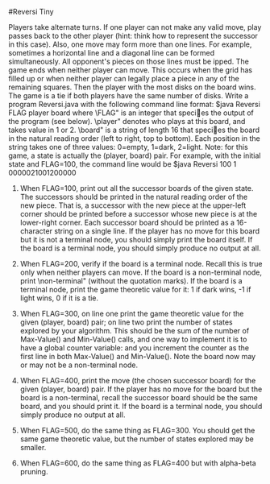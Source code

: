 #Reversi Tiny

Players take alternate turns. If one player can not make any valid move, play passes back to the other
player (hint: think how to represent the successor in this case). Also, one move may form more than one lines.
For example, sometimes a horizontal line and a diagonal line can be formed simultaneously. All opponent's
pieces on those lines must be 
ipped. The game ends when neither player can move. This occurs when the
grid has filled up or when neither player can legally place a piece in any of the remaining squares. Then the
player with the most disks on the board wins. The game is a tie if both players have the same number of
disks.
Write a program Reversi.java with the following command line format:
$java Reversi FLAG player board
where \FLAG" is an integer that species the output of the program (see below). \player" denotes who
plays at this board, and takes value in 1 or 2. \board" is a string of length 16 that species the board in the
natural reading order (left to right, top to bottom). Each position in the string takes one of three values:
0=empty, 1=dark, 2=light. Note: for this game, a state is actually the (player, board) pair. For example,
with the initial state and FLAG=100, the command line would be
$java Reversi 100 1 0000021001200000

1. When FLAG=100, print out all the successor boards of the given state. The successors should be
printed in the natural reading order of the new piece. That is, a successor with the new piece at the
upper-left corner should be printed before a successor whose new piece is at the lower-right corner.
Each successor board should be printed as a 16-character string on a single line. If the player has no
move for this board but it is not a terminal node, you should simply print the board itself. If the board
is a terminal node, you should simply produce no output at all.

2. When FLAG=200, verify if the board is a terminal node. Recall this is true only when neither players
can move. If the board is a non-terminal node, print \non-terminal" (without the quotation marks).
If the board is a terminal node, print the game theoretic value for it: 1 if dark wins, -1 if light wins, 0
if it is a tie.
3. When FLAG=300, on line one print the game theoretic
value for the given (player, board) pair; on line two print the number of states explored by your
algorithm. This should be the sum of the number of Max-Value() and Min-Value() calls, and one way
to implement it is to have a global counter variable: and you increment the counter as the first line in
both Max-Value() and Min-Value(). Note the board now may or may not be a non-terminal node.
4. When FLAG=400, print the
move (the chosen successor board) for the given (player, board) pair. If the player has no move for the
board but the board is a non-terminal, recall the successor board should be the same board, and you
should print it. If the board is a terminal node, you should simply produce no output at all.
5. When FLAG=500, do the same thing as FLAG=300. You should get the same game
theoretic value, but the number of states explored may be smaller.
6. When FLAG=600, do the same thing as FLAG=400 but with alpha-beta pruning.

